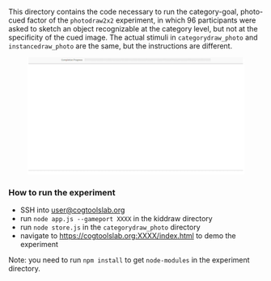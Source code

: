 This directory contains the code necessary to run the category-goal, photo-cued factor of the `photodraw2x2` experiment, in which 96 participants were asked to sketch an object recognizable at the category level, but not at the specificity of the cued image. The actual stimuli in `categorydraw_photo` and `instancedraw_photo` are the same, but the instructions are different.

<p align="center" style="font-size: smaller">
  <img width="85%" src="https://github.com/cogtoolslab/photodraw_cogsci2021/blob/master/experiments/categorydraw_photo/stimuli/category_photo_screencap.gif"></img>
</p>

### How to run the experiment
- SSH into user@cogtoolslab.org 
- run `node app.js --gameport XXXX` in the kiddraw directory
- run `node store.js` in the `categorydraw_photo` directory
- navigate to https://cogtoolslab.org:XXXX/index.html to demo the experiment

Note: you need to run `npm install` to get `node-modules` in the experiment directory.
